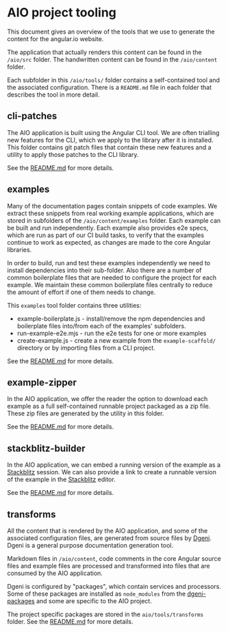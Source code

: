 # AIO project tooling

This document gives an overview of the tools that we use to generate the content for the angular.io website.

The application that actually renders this content can be found in the `/aio/src` folder.
The handwritten content can be found in the `/aio/content` folder.

Each subfolder in this `/aio/tools/` folder contains a self-contained tool and the associated configuration. There is
a `README.md` file in each folder that describes the tool in more detail.

## cli-patches

The AIO application is built using the Angular CLI tool. We are often trialling new features for the CLI, which
we apply to the library after it is installed.  This folder contains git patch files that contain these new features
and a utility to apply those patches to the CLI library.

See the [README.md](cli-patches/README.md) for more details.

## examples

Many of the documentation pages contain snippets of code examples. We extract these snippets from real
working example applications, which are stored in subfolders of the `/aio/content/examples` folder. Each
example can be built and run independently. Each example also provides e2e specs, which are run as part
of our CI build tasks, to verify that the examples continue to work as expected, as changes are made
to the core Angular libraries.

In order to build, run and test these examples independently we need to install dependencies into their
sub-folder. Also there are a number of common boilerplate files that are needed to configure the project for each
example. We maintain these common boilerplate files centrally to reduce the amount of effort
if one of them needs to change.

This `examples` tool folder contains three utilities:

* example-boilerplate.js - install/remove the npm dependencies and boilerplate files into/from each of the
  examples' subfolders.
* run-example-e2e.mjs - run the e2e tests for one or more examples
* create-example.js - create a new example from the `example-scaffold/` directory or by importing files from a CLI project.

See the [README.md](examples/README.md) for more details.

## example-zipper

In the AIO application, we offer the reader the option to download each example as a full self-contained runnable project packaged as a zip file.
These zip files are generated by the utility in this folder.

See the [README.md](example-zipper/README.md) for more details.

## stackblitz-builder

In the AIO application, we can embed a running version of the example as a [Stackblitz](https://stackblitz.com/) session.
We can also provide a link to create a runnable version of the example in the [Stackblitz](https://stackblitz.com/) editor.

See the [README.md](stackblitz-builder/README.md) for more details.

## transforms

All the content that is rendered by the AIO application, and some of the associated configuration files, are generated from source files by [Dgeni](https://github.com/angular/dgeni).
Dgeni is a general purpose documentation generation tool.

Markdown files in `/aio/content`, code comments in the core Angular source files and example files are processed and transformed into files that are consumed by the AIO application.

Dgeni is configured by "packages", which contain services and processors.
Some of these packages are installed as `node_modules` from the [dgeni-packages](https://github.com/angular/dgeni-packages) and some are specific to the AIO project.

The project specific packages are stored in the `aio/tools/transforms` folder.
See the [README.md](transforms/README.md) for more details.
